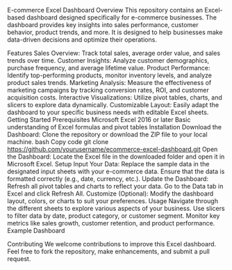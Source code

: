 E-commerce Excel Dashboard
Overview
This repository contains an Excel-based dashboard designed specifically for e-commerce businesses. The dashboard provides key insights into sales performance, customer behavior, product trends, and more. It is designed to help businesses make data-driven decisions and optimize their operations.

Features
Sales Overview: Track total sales, average order value, and sales trends over time.
Customer Insights: Analyze customer demographics, purchase frequency, and average lifetime value.
Product Performance: Identify top-performing products, monitor inventory levels, and analyze product sales trends.
Marketing Analysis: Measure the effectiveness of marketing campaigns by tracking conversion rates, ROI, and customer acquisition costs.
Interactive Visualizations: Utilize pivot tables, charts, and slicers to explore data dynamically.
Customizable Layout: Easily adapt the dashboard to your specific business needs with editable Excel sheets.
Getting Started
Prerequisites
Microsoft Excel 2016 or later
Basic understanding of Excel formulas and pivot tables
Installation
Download the Dashboard: Clone the repository or download the ZIP file to your local machine.
bash
Copy code
git clone https://github.com/yourusername/ecommerce-excel-dashboard.git
Open the Dashboard: Locate the Excel file in the downloaded folder and open it in Microsoft Excel.
Setup
Input Your Data: Replace the sample data in the designated input sheets with your e-commerce data. Ensure that the data is formatted correctly (e.g., date, currency, etc.).
Update the Dashboard: Refresh all pivot tables and charts to reflect your data.
Go to the Data tab in Excel and click Refresh All.
Customize (Optional): Modify the dashboard layout, colors, or charts to suit your preferences.
Usage
Navigate through the different sheets to explore various aspects of your business.
Use slicers to filter data by date, product category, or customer segment.
Monitor key metrics like sales growth, customer retention, and product performance.
Example Dashboard

Contributing
We welcome contributions to improve this Excel dashboard. Feel free to fork the repository, make enhancements, and submit a pull request.

